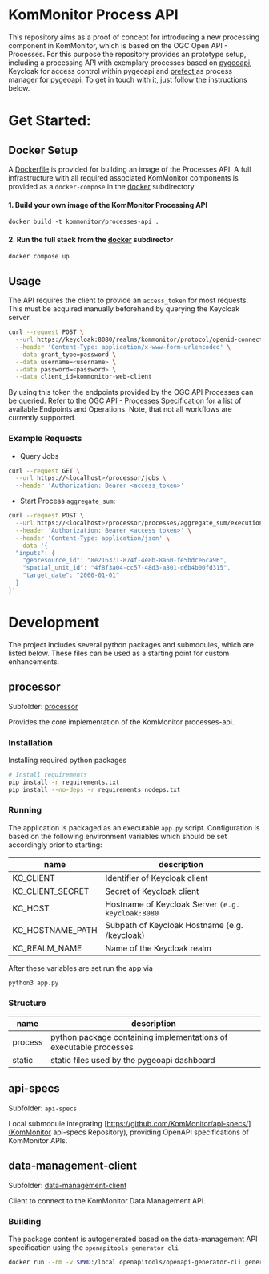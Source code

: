 # KomMonitor Process API

This repository aims as a proof of concept for introducing a new processing component in KomMonitor, which is based on the OGC Open API - Processes. For this purpose the repository provides an prototype setup, including a processing API with exemplary processes based on [pygeoapi](https://pygeoapi.io/), Keycloak for access control within pygeoapi and [prefect ](https://www.prefect.io/) as process manager for pygeoapi. To get in touch with it, just follow the instructions below.

# Get Started:
## Docker Setup

A [Dockerfile](https://github.com/KomMonitor/processes-api/blob/master/Dockerfile) is provided for building an image of the Processes API. A full infrastructure with all required associated KomMonitor components is provided as a `docker-compose` in the [docker](https://github.com/KomMonitor/processes-api/tree/master/docker) subdirectory.

#### 1. Build your own image of the KomMonitor Processing API
  ```
  docker build -t kommonitor/processes-api .
  ```
#### 2. Run the full stack from the [docker](https://github.com/KomMonitor/processes-api/tree/master/docker) subdirector
```
docker compose up
```

## Usage 

The API requires the client to provide an `access_token` for most requests. This must be acquired manually beforehand by querying the Keycloak server.

```bash
curl --request POST \
  --url https://keycloak:8080/realms/kommonitor/protocol/openid-connect/token \
  --header 'Content-Type: application/x-www-form-urlencoded' \
  --data grant_type=password \
  --data username=<username> \
  --data password=<password> \
  --data client_id=kommonitor-web-client
```

By using this token the endpoints provided by the OGC API Processes can be queried. Refer to the [OGC API - Processes Specification](https://ogcapi.ogc.org/processes/) for a list of available Endpoints and Operations. Note, that not all workflows are currently supported.

### Example Requests

- Query Jobs
```bash
curl --request GET \
  --url https://<localhost>/processor/jobs \
  --header 'Authorization: Bearer <access_token>'
```
- Start Process `aggregate_sum`:
```bash
curl --request POST \
  --url https://<localhost>/processor/processes/aggregate_sum/execution \
  --header 'Authorization: Bearer <access_token>' \
  --header 'Content-Type: application/json' \
  --data '{
  "inputs": {
    "georesource_id": "8e216371-874f-4e8b-8a60-fe5bdce6ca96",
    "spatial_unit_id": "4f8f3a04-cc57-48d3-a801-d6b4b00fd315",
    "target_date": "2000-01-01"
  }
}'
```

# Development

The project includes several python packages and submodules, which are listed below. These files can be used as a starting point for custom enhancements.

## processor
Subfolder: [processor](https://github.com/KomMonitor/processes-api/tree/master/processor)

Provides the core implementation of the KomMonitor processes-api. 

### Installation

Installing required python packages

```bash
# Install requirements
pip install -r requirements.txt
pip install --no-deps -r requirements_nodeps.txt
```
### Running

The application is packaged as an executable `app.py` script. Configuration is based on the following environment variables which should be set accordingly prior to starting:

| name             | description                                       |
|------------------|---------------------------------------------------|
| KC_CLIENT        | Identifier of Keycloak client                     |
| KC_CLIENT_SECRET | Secret of Keycloak client                         |
| KC_HOST          | Hostname of Keycloak Server `(e.g. keycloak:8080` |
| KC_HOSTNAME_PATH | Subpath of Keycloak Hostname (e.g. /keycloak)     |
| KC_REALM_NAME    | Name of the Keycloak realm                        |

After these variables are set run the app via
```commandline
python3 app.py
```

### Structure

| name    | description                                                       |
|---------|-------------------------------------------------------------------|
| process | python package containing implementations of executable processes |
| static  | static files used by the pygeoapi dashboard                       |

## api-specs
Subfolder: `api-specs`

Local submodule integrating [https://github.com/KomMonitor/api-specs/](KomMonitor api-specs Repository), providing OpenAPI specifications of KomMonitor APIs.

## data-management-client
Subfolder: [data-management-client](https://github.com/KomMonitor/processes-api/tree/master/data-management-client)

Client to connect to the KomMonitor Data Management API.

### Building 

The package content is autogenerated based on the data-management API specification using the `openapitools generator cli`

```bash
docker run --rm -v $PWD:/local openapitools/openapi-generator-cli generate -i /local/api-specs/src/specs/data-management/kommonitor_dataAccessAPI.yaml -g python -o /local/data-management-client
```
